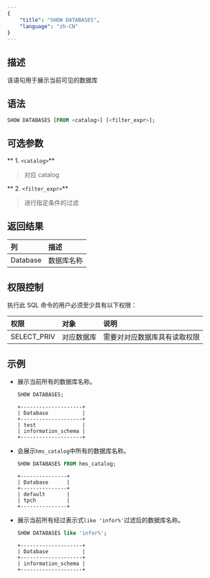 ```yaml
---
{
    "title": "SHOW DATABASES",
    "language": "zh-CN"
}
---
```


## 描述

该语句用于展示当前可见的数据库

## 语法

```sql
SHOW DATABASES [FROM <catalog>] [<filter_expr>];
```

## 可选参数

** 1. `<catalog>`**
>  对应 catalog

** 2. `<filter_expr>`**
>  进行指定条件的过滤

## 返回结果

|  列 | 描述    |
|:--|:------|
| Database |  数据库名称|

## 权限控制

执行此 SQL 命令的用户必须至少具有以下权限：

| 权限         | 对象    | 说明             |
|:-----------|:------|:---------------|
| SELECT_PRIV | 对应数据库 | 需要对对应数据库具有读取权限 |

## 示例

- 展示当前所有的数据库名称。

   ```sql
   SHOW DATABASES;
   ```

   ```text
   +--------------------+
   | Database           |
   +--------------------+
   | test               |
   | information_schema |
   +--------------------+
   ```

- 会展示`hms_catalog`中所有的数据库名称。

   ```sql
   SHOW DATABASES FROM hms_catalog;
   ```

   ```text
   +---------------+
   | Database      |
   +---------------+
   | default       |
   | tpch          |
   +---------------+
   ```

- 展示当前所有经过表示式`like 'infor%'`过滤后的数据库名称。

   ```sql
   SHOW DATABASES like 'infor%';
   ```

   ```text
   +--------------------+
   | Database           |
   +--------------------+
   | information_schema |
   +--------------------+
   ```
